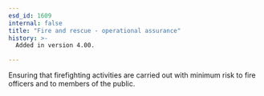 ```yaml
---
esd_id: 1609
internal: false
title: "Fire and rescue - operational assurance"
history: >-
  Added in version 4.00.

---
```


Ensuring that firefighting activities are carried out with minimum risk to fire officers and to members of the public.

